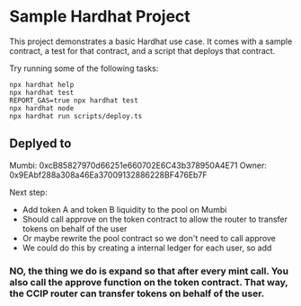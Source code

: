 # Sample Hardhat Project

This project demonstrates a basic Hardhat use case. It comes with a sample contract, a test for that contract, and a script that deploys that contract.

Try running some of the following tasks:

```shell
npx hardhat help
npx hardhat test
REPORT_GAS=true npx hardhat test
npx hardhat node
npx hardhat run scripts/deploy.ts
```

## Deplyed to
Mumbi: 0xcB85827970d66251e660702E6C43b378950A4E71
Owner: 0x9EAbf288a308a46Ea37009132886228BF476Eb7F

Next step:
* Add token A and token B liquidity to the pool on Mumbi
* Should call approve on the token contract to allow the router to transfer tokens on behalf of the user
* Or maybe rewrite the pool contract so we don't need to call approve
* We could do this by creating a internal ledger for each user, so add 



### NO, the thing we do is expand so that after every mint call. You also call the approve function on the token contract. That way, the CCIP router can transfer tokens on behalf of the user.

